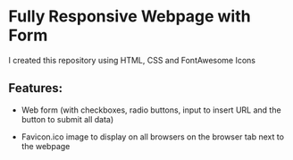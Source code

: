 # Fully Responsive Webpage with Form 

I created this repository using HTML, CSS and FontAwesome Icons

## Features:
- Web form (with checkboxes, radio buttons, input to insert URL and the button to submit all data)
- Favicon.ico image to display on all browsers on the browser tab next to the webpage <title>
- Arrow button to take users to the top of the viewport 
  
  ## Mockups on Desktop (4 parts):
1
  <img src="https://user-images.githubusercontent.com/109817389/182636975-551c8f88-f9dc-41dd-852f-9a4ac5765111.JPG" alt="mockup 1 on desktop webpage with form"/>
2
<img src="https://user-images.githubusercontent.com/109817389/182636990-e4f61dcc-0d9c-4cc1-93a0-a48122c4ecb2.JPG" alt=" mockup 2 on desktop webpage with form" />
3 
<img src="https://user-images.githubusercontent.com/109817389/182636999-37648461-fe16-4918-a880-8d26fd2d4471.JPG" alt="mockup 3 on desktop webpage with form" />
4
<img src="https://user-images.githubusercontent.com/109817389/182637010-80daa83c-9bba-4b4a-bf0d-b4561eaf1d3c.JPG" alt="mockup 4 on desktop webpage with form" />
  
## Mockups on Mobile Devices with 622 x 895 px (width x height) in 4 parts:
  <img src="https://user-images.githubusercontent.com/109817389/182638227-45625616-97c8-4d24-bf12-71300c308bc0.JPG" alt="mockup 1 on mobile devices webpage with form" />
  <img src="https://user-images.githubusercontent.com/109817389/182638230-e1d180f2-3f4f-4cf9-8c10-6bfc7a4d2a6e.JPG" alt="mockup 2 on mobile devices webpage with form" />
  <img src="https://user-images.githubusercontent.com/109817389/182638236-657a042e-e7f8-4b08-a8cb-966fa26680d8.JPG" alt="mockup 3 on mobile devices webpage with form" />
  <img src="https://user-images.githubusercontent.com/109817389/182638242-3d447ed7-a601-4821-9bf4-477318e976d6.JPG" alt="mockup 4 on mobile devices webpage with form" />
